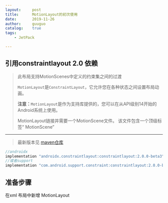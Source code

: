 ```yaml
---
layout:     post
title:      MotionLayout的初次使用
date:       2019-11-26
author:     guuguo
catalog:    true
tags:
    - JetPack

---
```


## 引用constraintlayout 2.0 依赖  

>此布局支持MotionScenes中定义的约束集之间的过渡
>
>`MotionLayout`是`ConstraintLayout`，它允许您在各种状态之间设置布局动画。
>
>**注意：**`MotionLayout`是作为支持库提供的，您可以在从API级别14开始的Android系统上使用。
>
>MotionLayout链接并需要一个MotionScene文件。 该文件包含一个顶级标签“ MotionScene”

---

> 最新版本见 [maven仓库](https://mvnrepository.com/artifact/androidx.constraintlayout/constraintlayout)

```groovy
//androidx
implementation "androidx.constraintlayout:constraintlayout:2.0.0-beta3"
//或者support
implementation "com.android.support.constraint:constraintlayout:2.0.0-beta3"
```



## 准备步骤

在xml 布局中新增 MotionLayout 

